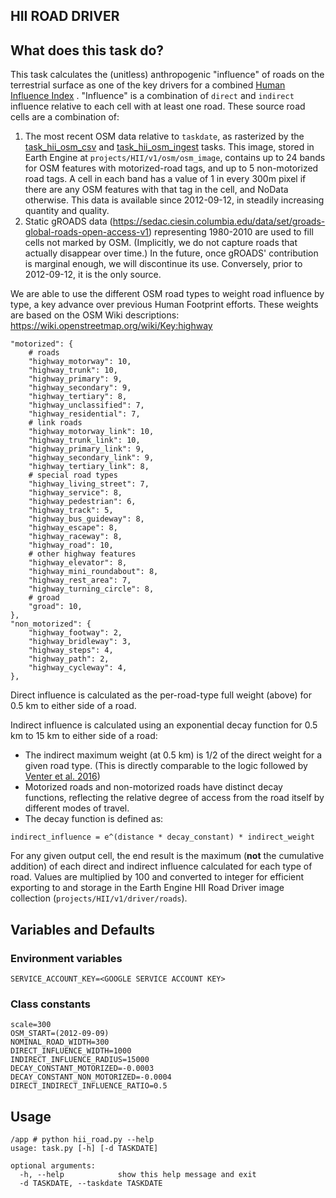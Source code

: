 HII ROAD DRIVER
---------------

## What does this task do?

This task calculates the (unitless) anthropogenic "influence" of roads on the terrestrial surface as one of the key
drivers for a combined [Human Influence Index](https://github.com/SpeciesConservationLandscapes/task_hii_weightedsum)
. "Influence" is a combination of `direct` and `indirect` influence
relative to each cell with at least one road. These source road cells are a combination of:

1. The most recent OSM data relative to `taskdate`, as rasterized by the
   [task_hii_osm_csv](https://github.com/SpeciesConservationLandscapes/task_hii_osm_csv) and
   [task_hii_osm_ingest](https://github.com/SpeciesConservationLandscapes/task_hii_osm_ingest) tasks. This image,
   stored in Earth Engine at `projects/HII/v1/osm/osm_image`, contains up to 24
   bands for OSM features with motorized-road tags, and up to 5 non-motorized road tags. A cell in each band has a
   value of 1 in every 300m pixel if there are any OSM features with that tag in the cell, and NoData otherwise.
   This data is available since 2012-09-12, in steadily increasing quantity and quality.
2. Static gROADS data (https://sedac.ciesin.columbia.edu/data/set/groads-global-roads-open-access-v1) representing
   1980-2010 are used to fill cells not marked by OSM. (Implicitly, we do not capture roads that actually disappear
   over time.) In the future, once gROADS' contribution is marginal enough, we will discontinue its use. Conversely,
   prior to 2012-09-12, it is the only source.

We are able to use the different OSM road types to weight road influence by type, a key advance over previous Human
Footprint efforts. These weights are based on the OSM Wiki descriptions: https://wiki.openstreetmap.org/wiki/Key:highway

```
"motorized": {
    # roads
    "highway_motorway": 10,
    "highway_trunk": 10,
    "highway_primary": 9,
    "highway_secondary": 9,
    "highway_tertiary": 8,
    "highway_unclassified": 7,
    "highway_residential": 7,
    # link roads
    "highway_motorway_link": 10,
    "highway_trunk_link": 10,
    "highway_primary_link": 9,
    "highway_secondary_link": 9,
    "highway_tertiary_link": 8,
    # special road types
    "highway_living_street": 7,
    "highway_service": 8,
    "highway_pedestrian": 6,
    "highway_track": 5,
    "highway_bus_guideway": 8,
    "highway_escape": 8,
    "highway_raceway": 8,
    "highway_road": 10,
    # other highway features
    "highway_elevator": 8,
    "highway_mini_roundabout": 8,
    "highway_rest_area": 7,
    "highway_turning_circle": 8,
    # groad
    "groad": 10,
},
"non_motorized": {
    "highway_footway": 2,
    "highway_bridleway": 3,
    "highway_steps": 4,
    "highway_path": 2,
    "highway_cycleway": 4,
},
```

Direct influence is calculated as the per-road-type full weight (above) for 0.5 km to either side of a road.

Indirect influence is calculated using an exponential decay function for 0.5 km to 15 km to either side of a road:

- The indirect maximum weight (at 0.5 km) is 1/2 of the direct weight for a given road type. (This is
  directly comparable to the logic followed by  
  [Venter et al. 2016](https://www.nature.com/articles/sdata201667))
- Motorized roads and non-motorized roads have distinct decay functions, reflecting the relative degree of access from
  the road itself by different modes of travel.
- The decay function is defined as:
```
indirect_influence = e^(distance * decay_constant) * indirect_weight
```

For any given output cell, the end result is the maximum (**not** the cumulative addition) of each direct and indirect
influence calculated for each type of road. Values are multiplied by 100 and converted to integer for efficient
exporting to and storage in the Earth Engine HII Road Driver image collection (`projects/HII/v1/driver/roads`).

## Variables and Defaults

### Environment variables
```
SERVICE_ACCOUNT_KEY=<GOOGLE SERVICE ACCOUNT KEY>
```

### Class constants

```
scale=300
OSM_START=(2012-09-09)
NOMINAL_ROAD_WIDTH=300
DIRECT_INFLUENCE_WIDTH=1000
INDIRECT_INFLUENCE_RADIUS=15000
DECAY_CONSTANT_MOTORIZED=-0.0003
DECAY_CONSTANT_NON_MOTORIZED=-0.0004
DIRECT_INDIRECT_INFLUENCE_RATIO=0.5
```

## Usage

```
/app # python hii_road.py --help
usage: task.py [-h] [-d TASKDATE]

optional arguments:
  -h, --help            show this help message and exit
  -d TASKDATE, --taskdate TASKDATE
```
